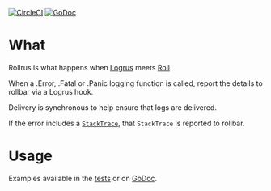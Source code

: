 [![CircleCI](https://circleci.com/gh/heroku/rollrus.svg?style=svg)](https://circleci.com/gh/heroku/rollrus)&nbsp;[![GoDoc](https://godoc.org/github.com/heroku/rollrus?status.svg)](https://godoc.org/github.com/heroku/rollrus)

# What

Rollrus is what happens when [Logrus](https://github.com/sirupsen/logrus) meets [Roll](https://github.com/stvp/roll).

When a .Error, .Fatal or .Panic logging function is called, report the details to rollbar via a Logrus hook.

Delivery is synchronous to help ensure that logs are delivered.

If the error includes a [`StackTrace`](https://godoc.org/github.com/pkg/errors#StackTrace), that `StackTrace` is reported to rollbar.

# Usage

Examples available in the [tests](https://github.com/heroku/rollrus/blob/master/rollrus_test.go) or on [GoDoc](https://godoc.org/github.com/heroku/rollrus).
